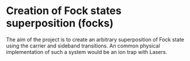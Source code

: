 # Creation of Fock states superposition (focks) 
The aim of the project is to create an arbitrary superposition of Fock state using the carrier and sideband transitions. An common physical implementation of such a system would be an ion trap with Lasers.   
